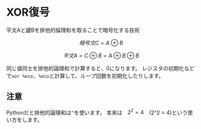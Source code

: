 # XOR復号
平文Aと鍵Bを排他的倫理和を取ることで暗号化する技術

$$暗号文C = A ⊕ B$$

$$平文A = C ⊕ B = A ⊕ B ⊕ B$$

同じ値同士を排他的論理和で計算すると、0になります。
レジスタの初期化などで`xor %ecx, %ecx`と計算して、ループ回数を初期化したりします。

## 注意

Pythonだと排他的論理和は`^`を使います。
本来は　$2^2 = 4$　(2^2 = 4)という使い方をします。
